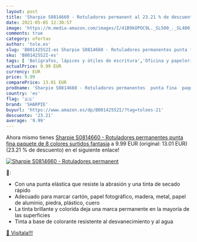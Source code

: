 ```yaml
---
layout: post
title: 'Sharpie S0814660 - Rotuladores permanent al 23.21 % de descuento'
date: 2021-05-05 12:30:57
image: 'https://m.media-amazon.com/images/I/41B9kOPOC9L._SL500_._SL400_.jpg'
comments: true
category: ofertas
author: 'tole.es'
slug: 'B001425S2I-es Sharpie S0814660 - Rotuladores permanentes punta fina...'
sku: 'B001425S2I-es'
tags: [ 'Bolígrafos, lápices y útiles de escritura','Oficina y papelería','Rotuladores permanentes','Rotuladores y subrayadores','rotuladores','sharpie', ]
actualPrice: 9.99 EUR
currency: EUR
price: 9.99
comparePrice: 13.01 EUR
prodname: 'Sharpie S0814660 - Rotuladores permanentes  punta fina  paquete de 8  colores surtidos fantasía'
country: 'es'
flag: '🇪🇸'
brand: 'SHARPIE'
buyurl: 'https://www.amazon.es/dp/B001425S2I/?tag=tolees-21'
descuento: '23.21'
average: '9.99'
---
```


Ahora mismo tienes [Sharpie S0814660 - Rotuladores permanentes  punta fina  paquete de 8  colores surtidos fantasía](https://www.amazon.es/dp/B001425S2I/?tag=tolees-21) a 9.99 EUR (original: 13.01 EUR) (23.21 %  de descuento) en el siguiente enlace!

[![Sharpie S0814660 - Rotuladores permanent](https://m.media-amazon.com/images/I/41B9kOPOC9L._SL500_._SL400_.jpg)](https://www.amazon.es/dp/B001425S2I/?tag=tolees-21)

🔎:

- Con una punta elástica que resiste la abrasión y una tinta de secado rápido
- Adecuado para marcar cartón, papel fotográfico, madera, metal, papel de aluminio, piedra, plástico, cuero
- La tinta brillante y colorida deja una marca permanente en la mayoría de las superficies
- Tinta a base de colorante resistente al desvanecimiento y al agua

[🛒 Visítala!!!](https://www.amazon.es/dp/B001425S2I/?tag=tolees-21)

